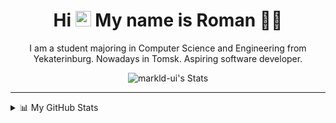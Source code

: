 <div align="center">
  
# Hi <img src="https://media.giphy.com/media/hvRJCLFzcasrR4ia7z/giphy.gif" width="25px" height="25px"> My name is Roman 👨‍💻

I am a student majoring in Computer Science and Engineering from Yekaterinburg. Nowadays in Tomsk. Aspiring software developer.

![markld-ui's Stats](https://github-readme-stats.vercel.app/api?username=markld-ui&theme=tokyonight&show_icons=true&hide_border=true&count_private=true)

</div>

---

<details>
<summary>📊 My GitHub Stats</summary>
<div align="center">

![GitHub Profile Summary](https://github-profile-summary-cards.vercel.app/api/cards/profile-details?username=markld-ui&theme=tokyonight)
![Top Languages](https://github-readme-stats.vercel.app/api/top-langs/?username=markld-ui&layout=compact&langs_count=20&title_color=0891b2&text_color=ffffff&icon_color=0891b2&bg_color=1c1917&hide_border=true&custom_title=Top%20%Languages)
![GitHub Commits Graph](https://github-readme-activity-graph.vercel.app/graph?username=markld-ui&bg_color=1c1917&color=ffffff&line=0891b2&point=ffffff&area_color=1c1917&area=true&hide_border=true&custom_title=GitHub%20Contribution%20Graph)
![WakaTime stats](https://github-readme-stats.vercel.app/api/wakatime?username=@markld-ui&show_icons=true&layout=compact&count_private=true&title_color=0891b2&text_color=ffffff&icon_color=0891b2&bg_color=1c1917&hide_border=true&show_icons=true)

</div>
</details>

